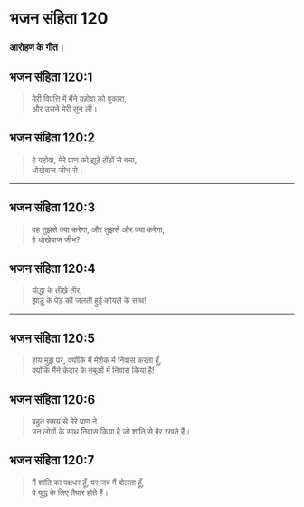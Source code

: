 # भजन संहिता 120

### आरोहण के गीत।

## भजन संहिता 120:1

> मेरी विपत्ति में मैंने यहोवा को पुकारा,  
> और उसने मेरी सुन ली।

## भजन संहिता 120:2

> हे यहोवा, मेरे प्राण को झूठे होंठों से बचा,  
> धोखेबाज जीभ से।

---

## भजन संहिता 120:3

> वह तुझसे क्या करेगा, और तुझसे और क्या करेगा,  
> हे धोखेबाज जीभ?

## भजन संहिता 120:4

> योद्धा के तीखे तीर,  
> झाड़ू के पेड़ की जलती हुई कोयले के साथ!

---

## भजन संहिता 120:5

> हाय मुझ पर, क्योंकि मैं मेशेक में निवास करता हूँ,  
> क्योंकि मैंने केदार के तंबुओं में निवास किया है!

## भजन संहिता 120:6

> बहुत समय से मेरे प्राण ने  
> उन लोगों के साथ निवास किया है जो शांति से बैर रखते हैं।

## भजन संहिता 120:7

> मैं शांति का पक्षधर हूँ, पर जब मैं बोलता हूँ,  
> वे युद्ध के लिए तैयार होते हैं।
